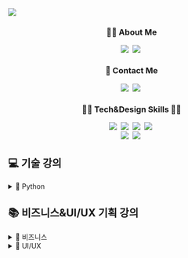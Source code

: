 <img src="https://capsule-render.vercel.app/api?type=venom&color=2757FF&height=160&section=header&text=ESTsoft%20WASSUP%202기&fontAlign=50&fontAlignY=70&fontSize=90&fontColor=000000" />

<h3 align="center">🙋‍♀️ About Me </h3>
<p align="center">
  <a href="https://github.com/YooJeans?tab=repositories"><img src="https://img.shields.io/badge/GitHub-100000?style=for-the-badge&logo=github&logoColor=white&link=https://github.com/YooJeans?tab=repositories"/></a>&nbsp
  <a href="https://www.notion.so/oreumi/1f685070bcc34b67866e7491b581c26a"><img src="https://img.shields.io/badge/Notion-000000?style=for-the-badge&logo=notion&logoColor=white&link=https://www.notion.so/oreumi/1f685070bcc34b67866e7491b581c26a"/></a>&nbsp
</p>

<h3 align="center">🤙 Contact Me </h3>
<p align="center">
  <a href="mailto:a01062289424@gmail.com"><img src="https://img.shields.io/badge/Gmail-D14836?style=for-the-badge&logo=gmail&logoColor=white&link=a01062289424@gmail.com"/></a>&nbsp
  <a href="https://www.instagram.com/56_yyjj/"><img src="https://img.shields.io/badge/Instagram-E4405F?style=flat-square&logo=Instagram&logoColor=white&link=https://www.instagram.com/56_yyjj/"/></a>&nbsp
</p>

<h3 align="center">👩‍💻 Tech&Design Skills 👩‍🎨</h3>
<p align="center">
  <img src="https://img.shields.io/badge/Python-3766AB?style=flat-square&logo=Python&logoColor=white"/></a>&nbsp 
  <img src="https://img.shields.io/badge/Django-092E20?style=flat-square&logo=Django&logoColor=white"/></a>&nbsp 
  <img src="https://img.shields.io/badge/Javascript-ffb13b?style=flat-square&logo=javascript&logoColor=white"/></a>&nbsp
  <img src="https://img.shields.io/badge/Mysql-E6B91E?style=flat-square&logo=MySql&logoColor=white"/></a>&nbsp 
  <br>
  <img src="https://img.shields.io/badge/Figma-F24E1E?style=for-the-badge&logo=figma&logoColor=white"/></a>&nbsp 
  <img src="https://img.shields.io/badge/Canva-%2300C4CC.svg?&style=for-the-badge&logo=Canva&logoColor=white"/></a>&nbsp 
</p>

## 💻 기술 강의

<details>
<summary>
  🐍 Python
</summary>
  <p>
    - ✔ Git push, pull 실습<br>
    - ✔ Markdown, 자료형(숫자형 ~ 문자열 자료형:역슬래시) 실습<br>
    - ✔ 자료형(문자열 자료형:연산 ~ copy) 실습<br>
    - ✔ 자료형(list ~ bool) 실습<br>
    - ✔ 제어문 실습<br>
    - ✔ 전화번호 프로그램 실습<br>
    - ✔ 함수와 입출력 실습<br>
    - ✔ 클래스와 예외처리(클래스) 실습<br>
    - ✔ 내장함수와 라이브러리(feat.예외처리 마무리) 실습<br>
    - ✔ 라이브러리 마무리 실습<br>
    - ✔ BeautifulSoup, Requests(네이버 url excel 처리까지) 실습<br>
    - ✔ Requests 마무리, API(공공데이터 ~ 네이버 지식인) 실습<br>
    - ✔ Selenium 실습<br>
    - ✔ 수집 자동화(python file build) 실습<br>
    - ✔ Numpy 실습<br>
    - ✔ Pandas 실습<br>
    - ✔ Pandas 데이터 조작 실습(with titanic data!)<br>
    - ✔ Pandas 인덱스 조작 ~ GroupBy 실습<br>
    - ✔ Pandas pivot table ~ 시계열 실습<br>
    - ✔ matplotlib 실습<br>
    - ✔ seaborn, pandas visualization, wordcloud 실습<br>
    - ✔ Service Analysis Project 실습<br>
    - ✔ Data Analysis Mini Project<br>
    - ✔ Machine Learning (경사하강법 ~ Confusion Matrix)<br>
    - ✔ Machine Learning (의사결정나무 ~ 앙상블)
  </p>
</details>

## 📚 비즈니스&UI/UX 기획 강의

<details>
<summary>
  💼 비즈니스
</summary>
  - ✔ 퍼소나 모델링 실습<br>
  - ✔ OKR 작성 실습<br>
  - ✔ 컨셉맵 작성 실습<br>
  - ✔ 실시간 협업툴 Notion Database 기능 실습<br>
  - ✔ AARRR 작성 실습<br>
  - ✔ Hooked Model 작성 및 개선안 도출 실습<br>
  - ✔ 브랜드 재구성 실습<br>
  - ✔ Looker Studio를 이용한 AARRR 시각화 실습<br>
  - ✔ GTM 실습
</details>
<details>
<summary>
  🎨 UI/UX
</summary>
  - ✔ 서비스 레이아웃 개선 실습<br>
  - ✔ Axure, Figma 실습
</details>
